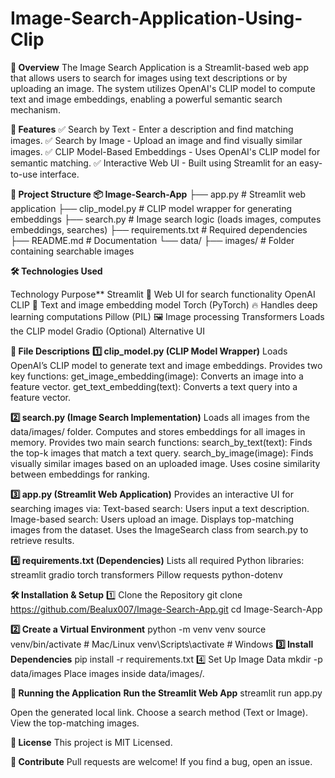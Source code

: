 # Image-Search-Application-Using-Clip

**📖 Overview**
The Image Search Application is a Streamlit-based web app that allows users to search for images using text descriptions or by uploading an image. The system utilizes OpenAI's CLIP model to compute text and image embeddings, enabling a powerful semantic search mechanism.

**🚀 Features**
✅ Search by Text - Enter a description and find matching images.
✅ Search by Image - Upload an image and find visually similar images.
✅ CLIP Model-Based Embeddings - Uses OpenAI's CLIP model for semantic matching.
✅ Interactive Web UI - Built using Streamlit for an easy-to-use interface.

**📂 Project Structure**
**📦 Image-Search-App**
├── app.py                 # Streamlit web application
├── clip_model.py          # CLIP model wrapper for generating embeddings
├── search.py              # Image search logic (loads images, computes embeddings, searches)
├── requirements.txt       # Required dependencies
├── README.md              # Documentation
└── data/
    ├── images/            # Folder containing searchable images
    
**🛠 Technologies Used**

Technology	        Purpose**
Streamlit 🎨	Web UI for search functionality
OpenAI CLIP 🤖	Text and image embedding model
Torch (PyTorch) 🔥	Handles deep learning computations
Pillow (PIL) 🖼️	Image processing
Transformers	Loads the CLIP model
Gradio	(Optional) Alternative UI


**📜 File Descriptions**
**1️⃣ clip_model.py (CLIP Model Wrapper)**
Loads OpenAI’s CLIP model to generate text and image embeddings.
Provides two key functions:
get_image_embedding(image): Converts an image into a feature vector.
get_text_embedding(text): Converts a text query into a feature vector.

**2️⃣ search.py (Image Search Implementation)**
Loads all images from the data/images/ folder.
Computes and stores embeddings for all images in memory.
Provides two main search functions:
search_by_text(text): Finds the top-k images that match a text query.
search_by_image(image): Finds visually similar images based on an uploaded image.
Uses cosine similarity between embeddings for ranking.

**3️⃣ app.py (Streamlit Web Application)**
Provides an interactive UI for searching images via:
Text-based search: Users input a text description.
Image-based search: Users upload an image.
Displays top-matching images from the dataset.
Uses the ImageSearch class from search.py to retrieve results.

**4️⃣ requirements.txt (Dependencies)**
Lists all required Python libraries:
streamlit
gradio
torch
transformers
Pillow
requests
python-dotenv

**🛠 Installation & Setup**
1️⃣ Clone the Repository
git clone https://github.com/Bealux007/Image-Search-App.git
cd Image-Search-App

**2️⃣ Create a Virtual Environment**
python -m venv venv
source venv/bin/activate  # Mac/Linux
venv\Scripts\activate     # Windows
**3️⃣ Install Dependencies**
pip install -r requirements.txt
4️⃣ Set Up Image Data
mkdir -p data/images
Place images inside data/images/.

**🚀 Running the Application**
**Run the Streamlit Web App**
streamlit run app.py

Open the generated local link.
Choose a search method (Text or Image).
View the top-matching images.

**📜 License**
This project is MIT Licensed.

**🔗 Contribute**
Pull requests are welcome! If you find a bug, open an issue.
